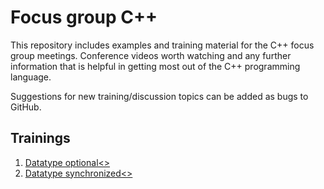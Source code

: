 Focus group C++
===============

This repository includes examples and training material for the C++ focus group meetings.
Conference videos worth watching and any further information that is helpful in getting most out of the C++ programming language.

Suggestions for new training/discussion topics can be added as bugs to GitHub.

Trainings
---------
1. [Datatype optional<>](dt_optional/README.md)
2. [Datatype synchronized<>](dt_synchronized/README.md)

